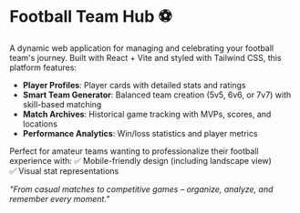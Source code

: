 # Football Team Hub ⚽

A dynamic web application for managing and celebrating your football team's journey. Built with React + Vite and styled with Tailwind CSS, this platform features:

- **Player Profiles**: Player cards with detailed stats and ratings
- **Smart Team Generator**: Balanced team creation (5v5, 6v6, or 7v7) with skill-based matching
- **Match Archives**: Historical game tracking with MVPs, scores, and locations
- **Performance Analytics**: Win/loss statistics and player metrics

Perfect for amateur teams wanting to professionalize their football experience with:
✅ Mobile-friendly design (including landscape view)  
✅ Visual stat representations  

*"From casual matches to competitive games – organize, analyze, and remember every moment."*